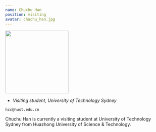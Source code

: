 ```yaml
---
name: Chuchu Han
position: visiting
avatar: chuchu_han.jpg
---
```


<img width="200" src="{{site.baseurl}}/images/people/{{page.avatar}}" data-action="zoom">

- _Visiting student, University of Technology Sydney_<br>
<!--- _Science coach. Collaborator. Transdisciplinary optimist._-->

<i class="fa fa-envelope-o"></i> `hcc@hust.edu.cn`

Chuchu Han is currently a visiting student at University of Technology Sydney from Huazhong University of Science & Technology.
